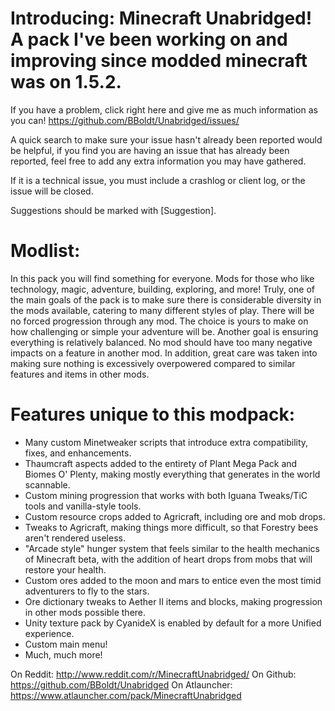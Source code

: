 Introducing: Minecraft Unabridged! A pack I've been working on and improving since modded minecraft was on 1.5.2.
======

If you have a problem, click right here and give me as much information as you can!
https://github.com/BBoldt/Unabridged/issues/

A quick search to make sure your issue hasn't already been reported would be helpful, if you find you are having an issue that has already been reported, feel free to add any extra information you may have gathered.

If it is a technical issue, you must include a crashlog or client log, or the issue will be closed.

Suggestions should be marked with [Suggestion].

Modlist: 
======

In this pack you will find something for everyone. Mods for those who like technology, magic, adventure, building, exploring, and more!
Truly, one of the main goals of the pack is to make sure there is considerable diversity in the mods available, catering to many different styles of play.  There will be no forced progression through any mod. The choice is yours to make on how challenging or simple your adventure will be.
Another goal is ensuring everything is relatively balanced. No mod should have too many negative impacts on a feature in another mod. In addition, great care was taken into making sure nothing is excessively overpowered compared to similar features and items in other mods.


Features unique to this modpack:
======
* Many custom Minetweaker scripts that introduce extra compatibility, fixes, and enhancements.
* Thaumcraft aspects added to the entirety of Plant Mega Pack and Biomes O' Plenty, making mostly everything that generates in the world scannable.
* Custom mining progression that works with both Iguana Tweaks/TiC tools and vanilla-style tools.
* Custom resource crops added to Agricraft,  including ore and mob drops.
* Tweaks to Agricraft, making things more difficult, so that Forestry bees aren't rendered useless.
* "Arcade style" hunger system that feels similar to the health mechanics of Minecraft beta, with the addition of heart drops from mobs that will restore your health.
* Custom ores added to the moon and mars to entice even the most timid adventurers to fly to the stars.
* Ore dictionary tweaks to Aether II items and blocks, making progression in other mods possible there.
* Unity texture pack by CyanideX is enabled by default for a more Unified experience.
* Custom main menu!
* Much, much more!

On Reddit: http://www.reddit.com/r/MinecraftUnabridged/
On Github: https://github.com/BBoldt/Unabridged
On Atlauncher: https://www.atlauncher.com/pack/MinecraftUnabridged
